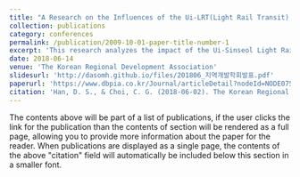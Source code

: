 ```yaml
---
title: "A Research on the Influences of the Ui-LRT(Light Rail Transit) on the Prices Surrounding Apartments. 우이신설선 건설이 주변 아파트 가격에 미치는 영향에 관한 연구"
collection: publications
category: conferences
permalink: /publication/2009-10-01-paper-title-number-1
excerpt: 'This research analyzes the impact of the Ui-Sinseol Light Rail Transit construction on nearby apartment prices in Seoul. The study employs multiple regression analysis to evaluate how proximity to the newly constructed rail line influences housing values, with a focus on regional differences. The results highlight that the western areas experienced more significant price changes compared to the eastern areas, likely due to the influence of Line 4. The findings emphasize the varying effects of transportation infrastructure on real estate markets depending on local conditions and existing transit options.'
date: 2018-06-14
venue: 'The Korean Regional Development Association'
slidesurl: 'http://dasomh.github.io/files/201806_지역개발학회발표.pdf'
paperurl: 'https://www.dbpia.co.kr/Journal/articleDetail?nodeId=NODE07564440'
citation: 'Han, D. S., & Choi, C. G. (2018-06-02). The Korean Regional Development Association Conference, Gyeonggi. 한다솜, 최창규. (2018-06-02). 한국지역개발학회 학술대회, 경기.'
---
```


The contents above will be part of a list of publications, if the user clicks the link for the publication than the contents of section will be rendered as a full page, allowing you to provide more information about the paper for the reader. When publications are displayed as a single page, the contents of the above "citation" field will automatically be included below this section in a smaller font.
